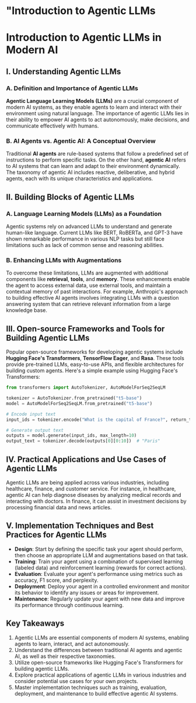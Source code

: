 # "Introduction to Agentic LLMs

 # Introduction to Agentic LLMs in Modern AI

## I. Understanding Agentic LLMs

### A. Definition and Importance of Agentic LLMs
**Agentic Language Learning Models (LLMs)** are a crucial component of modern AI systems, as they enable agents to learn and interact with their environment using natural language. The importance of agentic LLMs lies in their ability to empower AI agents to act autonomously, make decisions, and communicate effectively with humans.

### B. AI Agents vs. Agentic AI: A Conceptual Overview
Traditional **AI agents** are rule-based systems that follow a predefined set of instructions to perform specific tasks. On the other hand, **agentic AI** refers to AI systems that can learn and adapt to their environment dynamically. The taxonomy of agentic AI includes reactive, deliberative, and hybrid agents, each with its unique characteristics and applications.

## II. Building Blocks of Agentic LLMs

### A. Language Learning Models (LLMs) as a Foundation
Agentic systems rely on advanced LLMs to understand and generate human-like language. Current LLMs like BERT, RoBERTa, and GPT-3 have shown remarkable performance in various NLP tasks but still face limitations such as lack of common sense and reasoning abilities.

### B. Enhancing LLMs with Augmentations
To overcome these limitations, LLMs are augmented with additional components like **retrieval**, **tools**, and **memory**. These enhancements enable the agent to access external data, use external tools, and maintain a contextual memory of past interactions. For example, Anthropic's approach to building effective AI agents involves integrating LLMs with a question answering system that can retrieve relevant information from a large knowledge base.

## III. Open-source Frameworks and Tools for Building Agentic LLMs
Popular open-source frameworks for developing agentic systems include **Hugging Face's Transformers**, **TensorFlow Eager**, and **Rasa**. These tools provide pre-trained LLMs, easy-to-use APIs, and flexible architectures for building custom agents. Here's a simple example using Hugging Face's Transformers:

```python
from transformers import AutoTokenizer, AutoModelForSeq2SeqLM

tokenizer = AutoTokenizer.from_pretrained("t5-base")
model = AutoModelForSeq2SeqLM.from_pretrained("t5-base")

# Encode input text
input_ids = tokenizer.encode("What is the capital of France?", return_tensors="pt")

# Generate output text
outputs = model.generate(input_ids, max_length=10)
output_text = tokenizer.decode(outputs[0][0:10])  # "Paris"
```

## IV. Practical Applications and Use Cases of Agentic LLMs
Agentic LLMs are being applied across various industries, including healthcare, finance, and customer service. For instance, in healthcare, agentic AI can help diagnose diseases by analyzing medical records and interacting with doctors. In finance, it can assist in investment decisions by processing financial data and news articles.

## V. Implementation Techniques and Best Practices for Agentic LLMs
- **Design**: Start by defining the specific task your agent should perform, then choose an appropriate LLM and augmentations based on that task.
- **Training**: Train your agent using a combination of supervised learning (labeled data) and reinforcement learning (rewards for correct actions).
- **Evaluation**: Evaluate your agent's performance using metrics such as accuracy, F1 score, and perplexity.
- **Deployment**: Deploy your agent in a controlled environment and monitor its behavior to identify any issues or areas for improvement.
- **Maintenance**: Regularly update your agent with new data and improve its performance through continuous learning.

## Key Takeaways

1. Agentic LLMs are essential components of modern AI systems, enabling agents to learn, interact, and act autonomously.
2. Understand the differences between traditional AI agents and agentic AI, as well as their respective taxonomies.
3. Utilize open-source frameworks like Hugging Face's Transformers for building agentic LLMs.
4. Explore practical applications of agentic LLMs in various industries and consider potential use cases for your own projects.
5. Master implementation techniques such as training, evaluation, deployment, and maintenance to build effective agentic AI systems.